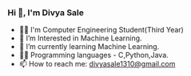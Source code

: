 ### Hi 👋, I'm Divya Sale

- 👩‍🎓 I'm Computer Engineering Student(Third Year)
- 👀 I’m Interested in Machine Learning. 
- 🌱 I’m currently learning Machine Learning.
- 👩‍💻 Programming languages - C,Python,Java.
- 📫 How to reach me: divyasale1310@gmail.com

